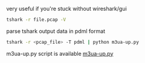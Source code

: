 very useful if you're stuck without wireshark/gui
```sh
tshark -r file.pcap -V 
```


parse tshark output data in pdml format 
```sh
tshark -r <pcap_file> -T pdml | python m3ua-up.py
```
m3ua-up.py script is available [m3ua-up.py](https://github.com/ownport/my-notes/blob/master/telecom/scripts/m3ua-up.py)

